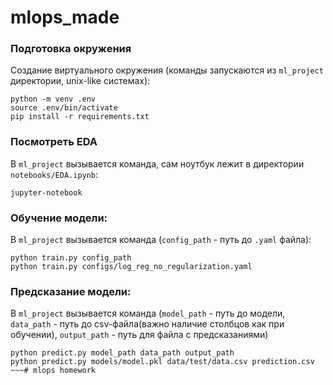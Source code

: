 # mlops_made
### Подготовка окружения
Создание виртуального окружения (команды запускаются из `ml_project` директории, unix-like системах):
~~~
python -m venv .env
source .env/bin/activate
pip install -r requirements.txt
~~~
### Посмотреть EDA 

В `ml_project` вызывается команда, сам ноутбук лежит в директории `notebooks/EDA.ipynb`:
```
jupyter-notebook
```

### Обучение модели:

В `ml_project` вызывается команда (`config_path` - путь до `.yaml` файла):
~~~
python train.py config_path
python train.py configs/log_reg_no_regularization.yaml
~~~

### Предсказание модели:

В `ml_project` вызывается команда (`model_path` - путь до модели, `data_path` - путь до csv-файла(важно наличие столбцов как при обучении),
`output_path` - путь для файла с предсказаниями)
~~~
python predict.py model_path data_path output_path
python predict.py models/model.pkl data/test/data.csv prediction.csv
~~~# mlops homework
